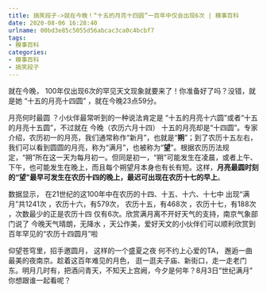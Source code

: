 ```yaml
---
title: 搞笑段子->就在今晚！“十五的月亮十四圆”一百年中仅会出现6次 | 糗事百科
date: 2020-08-06 16:28:40
urlname: 00bd3e85c5055d56abcac3ca0c4bcbf7
tags: 
- 糗事百科
categories:
- 糗事百科
- 搞笑段子
---
```

就在今晚， 100年仅出现6次的罕见天文现象就要来了！你准备好了吗？没错，就是她 “十五的月亮十四圆” ，就在今晚23点59分。

月亮何时最圆 ？小伙伴最常听到的一种说法肯定是 “十五的月亮十六圆”或者“十五的月亮十五圆”，不过就在 今晚（农历六月十四） 十五的月亮却是“十四圆”。专家介绍，农历初一的月亮，我们通常称作“新月”，也就是“**朔**”；到了农历十五左右，我们可以看到圆圆的月亮，称为“满月”，也被称为“**望**”。根据农历历法规定，“朔”所在这一天为每月初一。但同是初一，“朔”可能发生在凌晨，或者上午、下午，也可能发生在晚上，而且每个朔望月本身也有长有短。这样，**月亮最圆时刻的“望”最早可发生在农历十四的晚上，最迟可出现在农历十七的早上**。

数据显示， 在21世纪的这100年中在农历的十四、十五、十六、十七中 出现“满月”共1241次 ，农历十六，有579次， 农历十五，有468次 ，农历十七，有188次 ，次数最少的正是农历十四 仅有6次。欣赏满月离不开好天气的支持，南京气象部门说了 今晚天气晴朗，无降水 ，天公作美，爱好天文的小伙伴们可以顺利欣赏到 百年罕见的“农历十四圆月”啦

仰望苍穹里，招手邀圆月， 这样的一个盛夏之夜 何不约上心爱的TA， 邂逅一曲最美的夜南京。趁着这百年难见的月色， 逛一逛夫子庙、新街口，走一走老门东。明月几时有，把酒问青天，不知天上宫阙，今夕是何年？8月3日“世纪满月” 你想跟谁一起看呢？


